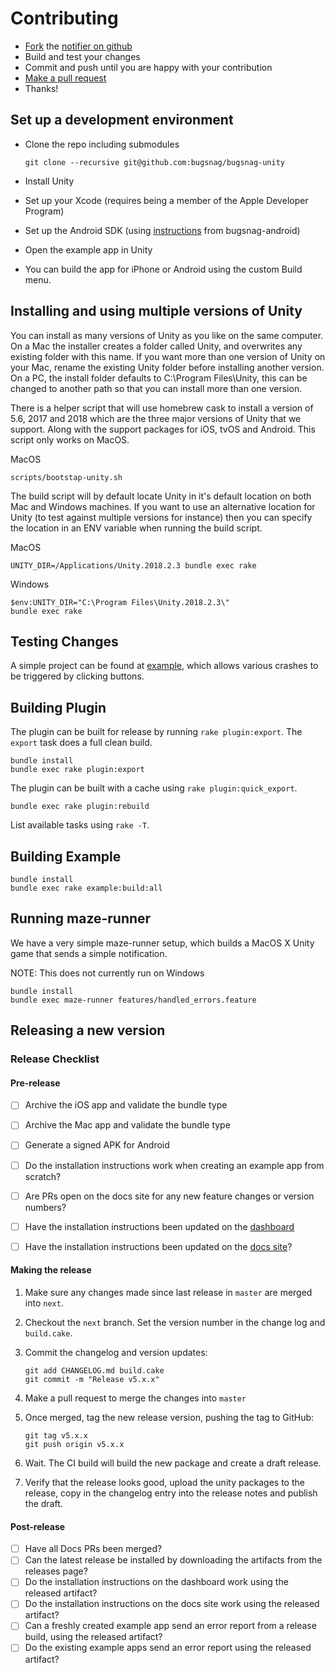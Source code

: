 
# Contributing

- [Fork](https://help.github.com/articles/fork-a-repo) the [notifier on github](https://github.com/bugsnag/bugsnag-android)
- Build and test your changes
- Commit and push until you are happy with your contribution
- [Make a pull request](https://help.github.com/articles/using-pull-requests)
- Thanks!

## Set up a development environment

- Clone the repo including submodules

    ```
    git clone --recursive git@github.com:bugsnag/bugsnag-unity
    ```

- Install Unity
- Set up your Xcode (requires being a member of the Apple Developer Program)
- Set up the Android SDK (using [instructions](https://github.com/bugsnag/bugsnag-android/blob/master/CONTRIBUTING.md) from bugsnag-android)
- Open the example app in Unity
- You can build the app for iPhone or Android using the custom Build menu.

## Installing and using multiple versions of Unity

You can install as many versions of Unity as you like on the same computer. On a Mac the installer creates a folder called Unity, and overwrites any existing folder with this name. If you want more than one version of Unity on your Mac, rename the existing Unity folder before installing another version. On a PC, the install folder defaults to C:\Program Files\Unity, this can be changed to another path so that you can install more than one version.

There is a helper script that will use homebrew cask to install a version of 5.6, 2017 and 2018 which are the three major versions of Unity that we support. Along with the support packages for iOS, tvOS and Android. This script only works on MacOS.

MacOS
```
scripts/bootstap-unity.sh
```

The build script will by default locate Unity in it's default location on both Mac and Windows machines. If you want to use an alternative location for Unity (to test against multiple versions for instance) then you can specify the location in an ENV variable when running the build script.

MacOS
```
UNITY_DIR=/Applications/Unity.2018.2.3 bundle exec rake
```

Windows
```
$env:UNITY_DIR="C:\Program Files\Unity.2018.2.3\"
bundle exec rake
```

## Testing Changes

A simple project can be found at [example](https://github.com/bugsnag/bugsnag-unity/blob/master/example), which allows various crashes to be triggered by clicking buttons.

## Building Plugin

The plugin can be built for release by running `rake plugin:export`. The
`export` task does a full clean build.

```
bundle install
bundle exec rake plugin:export
```

The plugin can be built with a cache using `rake plugin:quick_export`.

```
bundle exec rake plugin:rebuild
```

List available tasks using `rake -T`.

## Building Example

```
bundle install
bundle exec rake example:build:all
```

## Running maze-runner

We have a very simple maze-runner setup, which builds a MacOS X Unity game that sends a simple notification.

NOTE: This does not currently run on Windows

```
bundle install
bundle exec maze-runner features/handled_errors.feature
```

## Releasing a new version

### Release Checklist

#### Pre-release

- [ ] Archive the iOS app and validate the bundle type
- [ ] Archive the Mac app and validate the bundle type
- [ ] Generate a signed APK for Android
- [ ] Do the installation instructions work when creating an example app from scratch?
- [ ] Are PRs open on the docs site for any new feature changes or version numbers?
- [ ] Have the installation instructions been updated on the [dashboard](https://github.com/bugsnag/bugsnag-website/tree/master/app/views/dashboard/projects/install)
- [ ] Have the installation instructions been updated on the [docs site](https://github.com/bugsnag/docs.bugsnag.com)?


#### Making the release

1. Make sure any changes made since last release in `master` are merged into `next`.

2. Checkout the `next` branch. Set the version number in the change log and `build.cake`.

3. Commit the changelog and version updates:

    ```
    git add CHANGELOG.md build.cake
    git commit -m "Release v5.x.x"
    ```
4. Make a pull request to merge the changes into `master`

5. Once merged, tag the new release version, pushing the tag to GitHub:

   ```
   git tag v5.x.x
   git push origin v5.x.x
   ```

6. Wait. The CI build will build the new package and create a draft release.

7. Verify that the release looks good, upload the unity packages to the release, copy in the changelog entry into the release notes and publish the draft.

#### Post-release

- [ ] Have all Docs PRs been merged?
- [ ] Can the latest release be installed by downloading the artifacts from the releases page?
- [ ] Do the installation instructions on the dashboard work using the released artifact?
- [ ] Do the installation instructions on the docs site work using the released artifact?
- [ ] Can a freshly created example app send an error report from a release build, using the released artifact?
- [ ] Do the existing example apps send an error report using the released artifact?
